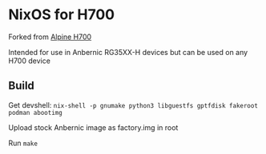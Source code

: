 # NixOS for H700

Forked from [Alpine H700](https://github.com/mporrato/alpine-h700)

Intended for use in Anbernic RG35XX-H devices but can be used on any H700 device

## Build

Get devshell: `nix-shell -p gnumake python3 libguestfs gptfdisk fakeroot podman abootimg`

Upload stock Anbernic image as factory.img in root

Run `make`
